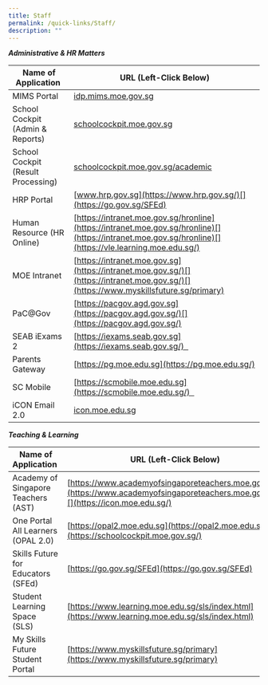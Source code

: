 ```yaml
---
title: Staff
permalink: /quick-links/Staff/
description: ""
---
```

**_Administrative & HR Matters_**

| Name of Application  | URL (Left-Click Below) |
| --- | --- |
| MIMS Portal  | [idp.mims.moe.gov.sg](https://idp.mims.moe.gov.sg/nidp/saml2/sso)  |
| School Cockpit (Admin & Reports) | [schoolcockpit.moe.gov.sg](https://schoolcockpit.moe.gov.sg/)[](https://schoolcockpit.moe.gov.sg/)[](https://opal2.moe.edu.sg/)[](https://schoolcockpit.moe.gov.sg/) |
| School Cockpit (Result Processing) | [schoolcockpit.moe.gov.sg/academic](https://schoolcockpit.moe.gov.sg/academic)  |
| HRP Portal | [](https://www.hrp.gov.sg/)[www.hrp.gov.sg](https://www.hrp.gov.sg/)[](https://go.gov.sg/SFEd) |
| Human Resource (HR Online) | [https://intranet.moe.gov.sg/hronline](https://intranet.moe.gov.sg/hronline)[](https://intranet.moe.gov.sg/hronline)[](https://vle.learning.moe.edu.sg/) |
| MOE Intranet | [https://intranet.moe.gov.sg](https://intranet.moe.gov.sg/)[](https://intranet.moe.gov.sg/)[](https://www.myskillsfuture.sg/primary) |
| PaC@Gov | [https://pacgov.agd.gov.sg](https://pacgov.agd.gov.sg/)[](https://pacgov.agd.gov.sg/) |
| SEAB iExams 2 | [](https://iexams.seab.gov.sg%20/)[https://iexams.seab.gov.sg](https://iexams.seab.gov.sg/)   |
| Parents Gateway | [](https://pg.moe.edu.sg%20/)[https://pg.moe.edu.sg](https://pg.moe.edu.sg/)  |
| SC Mobile | [](https://scmobile.moe.edu.sg/)[https://scmobile.moe.edu.sg](https://scmobile.moe.edu.sg/)   |
| iCON Email 2.0  | [icon.moe.edu.sg](https://icon.moe.edu.sg/)  |

  

**_Teaching & Learning_**

| Name of Application  | URL (Left-Click Below) |
| --- | --- |
| Academy of Singapore Teachers (AST) | [https://www.academyofsingaporeteachers.moe.gov.sg](https://www.academyofsingaporeteachers.moe.gov.sg/)[](https://icon.moe.edu.sg/) |
| One Portal All Learners (OPAL 2.0) | [https://opal2.moe.edu.sg](https://opal2.moe.edu.sg/)[](https://schoolcockpit.moe.gov.sg/) |
| Skills Future for Educators (SFEd) | [https://go.gov.sg/SFEd](https://go.gov.sg/SFEd)  |
| Student Learning Space (SLS) | [](https://go.gov.sg/SFEd)[https://www.learning.moe.edu.sg/sls/index.html](https://www.learning.moe.edu.sg/sls/index.html)  |
| My Skills Future Student Portal | [](https://go.gov.sg/SFEd)[https://www.myskillsfuture.sg/primary](https://www.myskillsfuture.sg/primary)   |